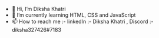 - 👋 Hi, I’m Diksha Khatri 
- 🌱 I’m currently learning HTML, CSS and JavaScript
- 📫 How to reach me :- linkedIn :- Diksha Khatri , Discord :-diksha327426#7183 

<!---
diksha327426/diksha327426 is a ✨ special ✨ repository because its `README.md` (this file) appears on your GitHub profile.
You can click the Preview link to take a look at your changes.
--->
